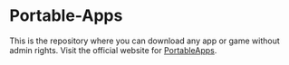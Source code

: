 # Portable-Apps
This is the repository where you can download any app or game without admin rights. Visit the official website for <a href="https://portableapps.com">PortableApps</a>.
